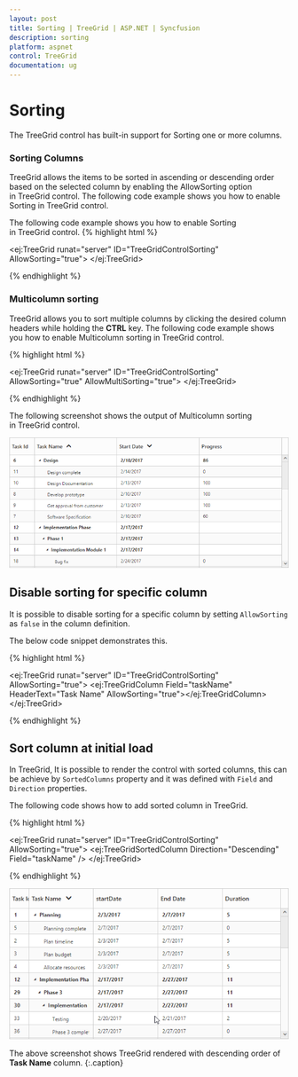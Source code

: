 ```yaml
---
layout: post
title: Sorting | TreeGrid | ASP.NET | Syncfusion
description: sorting
platform: aspnet
control: TreeGrid
documentation: ug
---
```


# Sorting

The TreeGrid control has built-in support for Sorting one or more columns.

### Sorting Columns

TreeGrid allows the items to be sorted in ascending or descending order based on the selected column by enabling the AllowSorting option in TreeGrid control. The following code example shows you how to enable Sorting in TreeGrid control.

The following code example shows you how to enable Sorting in TreeGrid control.
{% highlight html %}

<ej:TreeGrid runat="server" ID="TreeGridControlSorting"
             AllowSorting="true">
</ej:TreeGrid>

{% endhighlight %}

### Multicolumn sorting

TreeGrid allows you to sort multiple columns by clicking the desired column headers while holding the **CTRL** key. The following code example shows you how to enable Multicolumn sorting in TreeGrid control.


{% highlight html %}

   <ej:TreeGrid runat="server" ID="TreeGridControlSorting"
             AllowSorting="true"
             AllowMultiSorting="true">
    </ej:TreeGrid>

{% endhighlight %}

The following screenshot shows the output of Multicolumn sorting in TreeGrid control.

 ![](Sorting_images/Sorting_img1.png) 

## Disable sorting for specific column

It is possible to disable sorting for a specific column by setting `AllowSorting` as `false` in the column definition.

The below code snippet demonstrates this.

{% highlight html %}

<ej:TreeGrid runat="server" ID="TreeGridControlSorting"
             AllowSorting="true">
    <Columns>
    <ej:TreeGridColumn Field="taskName" HeaderText="Task Name" AllowSorting="true"></ej:TreeGridColumn>
    </Columns>
    </ej:TreeGrid> 
   
{% endhighlight %}

## Sort column at initial load

In TreeGrid, It is possible to render the control with sorted columns, this can be achieve by `SortedColumns` property and it was defined with `Field` and `Direction` properties.

The following code shows how to add sorted column in TreeGrid.

{% highlight html %}

<ej:TreeGrid runat="server" ID="TreeGridControlSorting"
             AllowSorting="true">
    <SortedColumns >
        <ej:TreeGridSortedColumn Direction="Descending" Field="taskName" />
    </SortedColumns>
</ej:TreeGrid>
   
{% endhighlight %}

![](Sorting_images/Sorting_img2.png)

The above screenshot shows TreeGrid rendered with descending order of **Task Name** column.
{:.caption}



